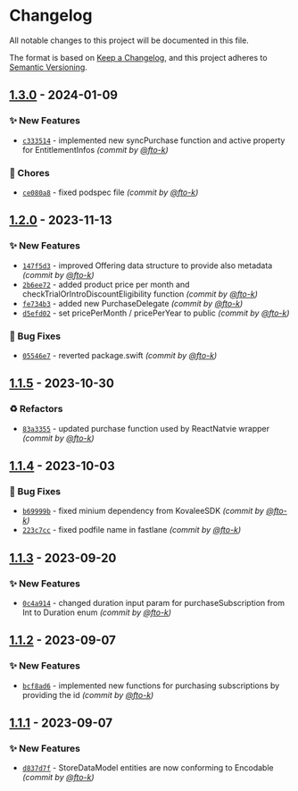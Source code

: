 # Changelog
All notable changes to this project will be documented in this file.

The format is based on [Keep a Changelog](https://keepachangelog.com/en/1.0.0/),
and this project adheres to [Semantic Versioning](https://semver.org/spec/v2.0.0.html).

## [1.3.0] - 2024-01-09
### :sparkles: New Features
- [`c333514`](https://github.com/cotyapps/KovaleePurchases-iOS/commit/c3335145fcad3509eb4d65db243bde533097dc06) - implemented new syncPurchase function and active property for EntitlementInfos *(commit by [@fto-k](https://github.com/fto-k))*

### :wrench: Chores
- [`ce080a8`](https://github.com/cotyapps/KovaleePurchases-iOS/commit/ce080a8a82dec258b384f9765fd1984c29f555fa) - fixed podspec file *(commit by [@fto-k](https://github.com/fto-k))*


## [1.2.0] - 2023-11-13
### :sparkles: New Features
- [`147f5d3`](https://github.com/cotyapps/KovaleePurchases-iOS/commit/147f5d3742efc076f3d2aec59b7c0f2a586a00dc) - improved Offering data structure to provide also metadata *(commit by [@fto-k](https://github.com/fto-k))*
- [`2b6ee72`](https://github.com/cotyapps/KovaleePurchases-iOS/commit/2b6ee72ca160183ed44aedaac6e3f1e7bf38c22f) - added product price per month and checkTrialOrIntroDiscountEligibility function *(commit by [@fto-k](https://github.com/fto-k))*
- [`fe734b3`](https://github.com/cotyapps/KovaleePurchases-iOS/commit/fe734b3681bb1317443f382f184518e4809633d3) - added new PurchaseDelegate *(commit by [@fto-k](https://github.com/fto-k))*
- [`d5efd02`](https://github.com/cotyapps/KovaleePurchases-iOS/commit/d5efd02e646e16f5a968f5395f6a04ba5863d2d2) - set pricePerMonth / pricePerYear to public *(commit by [@fto-k](https://github.com/fto-k))*

### :bug: Bug Fixes
- [`05546e7`](https://github.com/cotyapps/KovaleePurchases-iOS/commit/05546e7263ac1aefb9b2f583e19bd24cfd6eb853) - reverted package.swift *(commit by [@fto-k](https://github.com/fto-k))*


## [1.1.5] - 2023-10-30
### :recycle: Refactors
- [`83a3355`](https://github.com/cotyapps/KovaleePurchases-iOS/commit/83a3355ef817c26e4da35be9e956f76c75ba1795) - updated purchase function used by ReactNatvie wrapper *(commit by [@fto-k](https://github.com/fto-k))*


## [1.1.4] - 2023-10-03
### :bug: Bug Fixes
- [`b69999b`](https://github.com/cotyapps/KovaleePurchases-iOS/commit/b69999b6830b3033e890730f5a454c692b538a0b) - fixed minium dependency from KovaleeSDK *(commit by [@fto-k](https://github.com/fto-k))*
- [`223c7cc`](https://github.com/cotyapps/KovaleePurchases-iOS/commit/223c7ccbb3c9156648b98138a373bfa85c953169) - fixed podfile name in fastlane *(commit by [@fto-k](https://github.com/fto-k))*


## [1.1.3] - 2023-09-20
### :sparkles: New Features
- [`0c4a914`](https://github.com/cotyapps/KovaleePurchases-iOS/commit/0c4a914a8b9846c13ffcac4f4fd2bd45c1e9cd0c) - changed duration input param for purchaseSubscription from Int to Duration enum *(commit by [@fto-k](https://github.com/fto-k))*


## [1.1.2] - 2023-09-07
### :sparkles: New Features
- [`bcf8ad6`](https://github.com/cotyapps/KovaleePurchases-iOS/commit/bcf8ad6d0fc0237381c9d9dc2796dfd47d939584) - implemented new functions for purchasing subscriptions by providing the id *(commit by [@fto-k](https://github.com/fto-k))*


## [1.1.1] - 2023-09-07
### :sparkles: New Features
- [`d837d7f`](https://github.com/cotyapps/KovaleePurchases-iOS/commit/d837d7fb38c931013a9d42a8c45ac400bcbd920f) - StoreDataModel entities are now conforming to Encodable *(commit by [@fto-k](https://github.com/fto-k))*


[1.1.1]: https://github.com/cotyapps/KovaleePurchases-iOS/compare/1.1.0...1.1.1
[1.1.2]: https://github.com/cotyapps/KovaleePurchases-iOS/compare/1.1.1...1.1.2
[1.1.3]: https://github.com/cotyapps/KovaleePurchases-iOS/compare/1.1.2...1.1.3
[1.1.4]: https://github.com/cotyapps/KovaleePurchases-iOS/compare/1.1.3...1.1.4
[1.1.5]: https://github.com/cotyapps/KovaleePurchases-iOS/compare/1.1.4...1.1.5
[1.2.0]: https://github.com/cotyapps/KovaleePurchases-iOS/compare/1.1.5...1.2.0
[1.3.0]: https://github.com/cotyapps/KovaleePurchases-iOS/compare/1.2.1...1.3.0